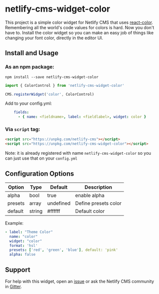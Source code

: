 # netlify-cms-widget-color

This project is a simple color widget for Netlify CMS that uses [react-color](https://github.com/casesandberg/react-color). Remembering all the world's code values for colors is hard. Now you don't have to. Install the color widget so you can make an easy job of things like changing your font color, directly in the editor UI. 

## Install and Usage

### As an npm package:

```shell
npm install --save netlify-cms-widget-color
```

```js
import { ColorControl } from 'netlify-cms-widget-color'

CMS.registerWidget('color', ColorControl)
```
Add to your config.yml:
```yaml
    fields:
      - { name: <fieldname>, label: <fieldlabel>, widget: color }
```

### Via `script` tag:
```html
<script src="https://unpkg.com/netlify-cms"></script>
<script src="https://unpkg.com/netlify-cms-widget-color"></script>
```
Note: it is already registered with name `netlify-cms-widget-color` so you can just use that on your `config.yml`

## Configuration Options

Option   | Type    | Default   | Description 
---------|---------|-----------|-------------
alpha    | bool    | true      | enable alpha      
presets  | array   | undefined | Define presets color
default  | string  | #ffffff   | Default color

Example:
```yml
- label: "Theme Color"
  name: "color"
  widget: "color"
  format: 'hsl'
  presets: ['red', 'green', 'blue'], default: 'pink'
  alpha: false
```

## Support

For help with this widget, open an [issue](https://github.com/ekoeryanto/netlify-cms-widget-color) or ask the Netlify CMS community in [Gitter](https://gitter.im/netlify/netlifycms).
